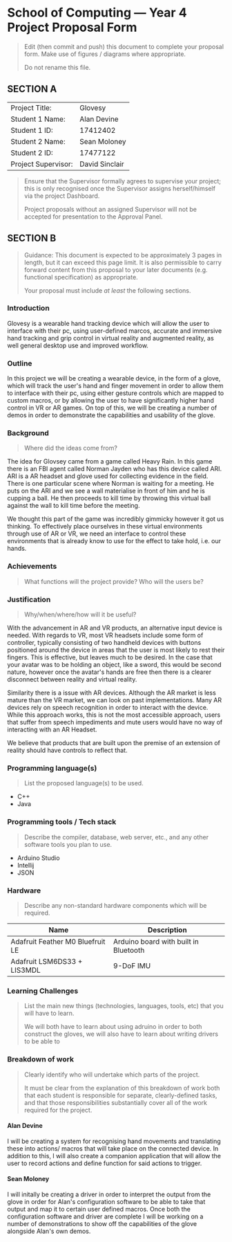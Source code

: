 # School of Computing &mdash; Year 4 Project Proposal Form

> Edit (then commit and push) this document to complete your proposal form.
> Make use of figures / diagrams where appropriate.
>
> Do not rename this file.

## SECTION A

|                     |                |
| ------------------- | -------------- |
| Project Title:      | Glovesy        |
| Student 1 Name:     | Alan Devine    |
| Student 1 ID:       | 17412402       |
| Student 2 Name:     | Sean Moloney   |
| Student 2 ID:       | 17477122       |
| Project Supervisor: | David Sinclair |

> Ensure that the Supervisor formally agrees to supervise your project; this is only recognised once the
> Supervisor assigns herself/himself via the project Dashboard.
>
> Project proposals without an assigned
> Supervisor will not be accepted for presentation to the Approval Panel.

## SECTION B

> Guidance: This document is expected to be approximately 3 pages in length, but it can exceed this page limit.
> It is also permissible to carry forward content from this proposal to your later documents (e.g. functional
> specification) as appropriate.
>
> Your proposal must include *at least* the following sections.


### Introduction

Glovesy is a wearable hand tracking device which will allow the user to interface with their pc, using user-defined marcos, accurate and immersive hand tracking and grip control in virtual reality and augmented reality, as well general desktop use and improved workflow.

### Outline

In this project we will be creating a wearable device, in the form of a glove, which will track the user's hand and finger movement in order to allow them to interface with their pc, using either gesture controls which are mapped to custom macros, or by allowing the user to have significantly higher hand control in VR or AR games. On top of this, we will be creating a number of demos in order to demonstrate the capabilities and usability of the glove.

### Background

> Where did the ideas come from?

The idea for Glovsey came from a game called Heavy Rain. In this game there is an FBI agent called Norman Jayden who has this device called ARI. ARI is a AR headset and glove used for collecting evidence in the field. There is one particular scene where Norman is waiting for a meeting. He puts on the ARI and we see a wall materialise in front of him and he is cupping a ball. He then proceeds to kill time by throwing this virtual ball against the wall to kill time before the meeting. 

We thought this part of the game was incredibly gimmicky however it got us thinking. To effectively place ourselves in these virtual environments through use of AR or VR, we need an interface to control these environments that is already know to use for the effect to take hold, i.e. our hands.

### Achievements

> What functions will the project provide? Who will the users be?

### Justification

> Why/when/where/how will it be useful?

With the advancement in AR and VR products, an alternative input device is needed. With regards to VR, most VR headsets include some form of controller, typically consisting of two handheld devices with buttons positioned around the device in areas that the user is most likely to rest their fingers. This is effective, but leaves much to be desired. In the case that your avatar was to be holding an object, like a sword, this would be second nature, however once the avatar's hands are free then there is a clearer disconnect between reality and virtual reality.

Similarity there is a issue with AR devices. Although the AR market is less mature than the VR market, we can look on past implementations. Many AR devices rely on speech recognition in order to interact with the device. While this approach works, this is not the most accessible approach, users that suffer from speech impediments and mute users would have no way of interacting with an AR Headset.

We believe that products that are built upon the premise of an extension of reality should have controls to reflect that.

### Programming language(s)

> List the proposed language(s) to be used.

- C++
- Java

### Programming tools / Tech stack

> Describe the compiler, database, web server, etc., and any other software tools you plan to use.

- Arduino Studio
- Intellij
- JSON

### Hardware

> Describe any non-standard hardware components which will be required.

| Name                             | Description                           |
| -------------------------------- | ------------------------------------- |
| Adafruit Feather M0 Bluefruit LE | Arduino board with built in Bluetooth |
| Adafruit LSM6DS33 + LIS3MDL      | 9-DoF IMU                             |



### Learning Challenges

> List the main new things (technologies, languages, tools, etc) that you will have to learn.
> 
> We will both have to learn about using adruino in order to both construct the gloves, we will also have to learn about writing drivers to be able to 

### Breakdown of work

> Clearly identify who will undertake which parts of the project.
>
> It must be clear from the explanation of this breakdown of work both that each student is responsible for
> separate, clearly-defined tasks, and that those responsibilities substantially cover all of the work required
> for the project.

#### Alan Devine

I will be creating a system for recognising hand movements and translating these into actions/ macros that will take place on the connected device. In addition to this, I will also create a companion application that will allow the user to record actions and define function for said actions to trigger.

#### Sean Moloney

I will initally be creating a driver in order to interpret the output from the glove in order for Alan's configuration software to be able to take that output and map it to certain user defined macros.
Once both the configuration software and driver are complete I will be working on a number of demonstrations to show off the capabilities of the glove alongside Alan's own demos.
